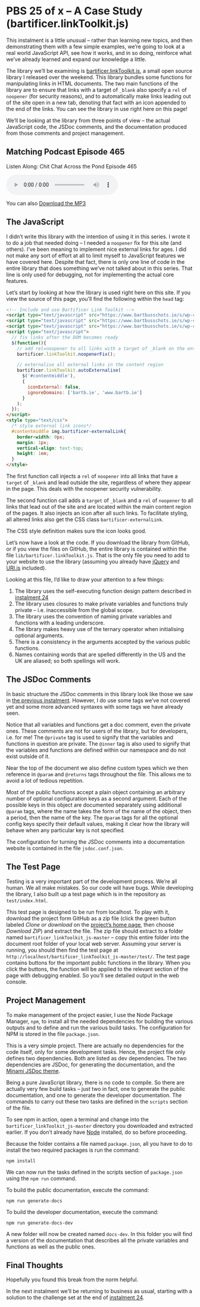 # PBS 25 of x – A Case Study (bartificer.linkToolkit.js)

This instalment is a little unusual – rather than learning new topics, and then demonstrating them with a few simple examples, we’re going to look at a real world JavaScript API, see how it works, and in so doing, reinforce what we’ve already learned and expand our knowledge a little.

The library we’ll be examining is [bartificer.linkToolkit.js](https://github.com/bbusschots/bartificer_linkToolkit_js), a small open source library I released over the weekend. This library bundles some functions for manipulating links in HTML documents. The two main functions of the library are to ensure that links with a target of `_blank` also specify a `rel` of `noopener` (for security reasons), and to automatically make links leading out of the site open in a new tab, denoting that fact with an icon appended to the end of the links. You can see the library in use right here on this page!

We’ll be looking at the library from three points of view – the actual JavaScript code, the JSDoc comments, and the documentation produced from those comments and project management.

## Matching Podcast Episode 465

Listen Along: Chit Chat Across the Pond Episode 465

<audio controls src="https://media.blubrry.com/nosillacast/traffic.libsyn.com/nosillacast/CCATP_2016_11_22.mp3">Your browser does not support HTML 5 audio 🙁</audio>

You can also <a href="https://media.blubrry.com/nosillacast/traffic.libsyn.com/nosillacast/CCATP_2016_11_22.mp3?autoplay=0&loop=0&controls=1" >Download the MP3</a>

## The JavaScript

I didn’t write this library with the intention of using it in this series. I wrote it to do a job that needed doing – I needed a `noopener` fix for this site (and others). I’ve been meaning to implement nice external links for ages. I did not make any sort of effort at all to limit myself to JavaScript features we have covered here. Despite that fact, there is only one line of code in the entire library that does something we’ve not talked about in this series. That line is only used for debugging, not for implementing the actual core features.

Let’s start by looking at how the library is used right here on this site. If you view the source of this page, you’ll find the following within the `head` tag:

```html
<!-- Include and use Bartificer Link Toolkit -->
<script type="text/javascript" src="https://www.bartbusschots.ie/s/wp-content/themes/blue-zinfandel-squared-bart/contrib/jquery-3.1.1.min.js"></script>
<script type="text/javascript" src="https://www.bartbusschots.ie/s/wp-content/themes/blue-zinfandel-squared-bart/contrib/URI-1.18.1.js"></script>
<script type="text/javascript" src="https://www.bartbusschots.ie/s/wp-content/themes/blue-zinfandel-squared-bart/contrib/bartificer.linkToolkit.js"></script>
<script type="text/javascript">
  // fix links after the DOM becomes ready
  $(function(){
  	// add rel=noopener to all links with a target of _blank on the entire page
    bartificer.linkToolkit.noopenerFix();

    // externalise all external links in the content region
    bartificer.linkToolkit.autoExternalise(
      $('#contentmiddle'),
      {
      	iconExternal: false,
        ignoreDomains: ['bartb.ie', 'www.bartb.ie']
      }
    );
  });
</script>
<style type="text/css">
  /* style external link icons*/
  #contentmiddle img.bartificer-externalLink{
  	border-width: 0px;
  	margin: 1px;
  	vertical-align: text-top;
  	height: 1em;
  }
</style>
```

The first function call injects a `rel` of `noopener` into all links that have a `target` of `_blank` and lead outside the site, regardless of where they appear in the page. This deals with the noopener security vulnerability.

The second function call adds a `target` of `_blank` and a `rel` of `noopener` to all links that lead out of the site and are located within the main content region of the pages. It also injects an icon after all such links. To facilitate styling, all altered links also get the CSS class `bartificer-externalLink`.

The CSS style definition makes sure the icon looks good.

Let’s now have a look at the code. If you download the library from GitHub, or if you view the files on GitHub, the entire library is contained within the file `lib/bartificer.linkToolkit.js`. That is the only file you need to add to your website to use the library (assuming you already have [jQuery](http://jquery.com) and [URI.js](https://medialize.github.io/URI.js/) included).

Looking at this file, I’d like to draw your attention to a few things:

1.  The library uses the self-executing function design pattern described in [instalment 24](https://pbs.bartificer.net/pbs24)
2.  The library uses closures to make private variables and functions truly private – i.e. inaccessible from the global scope.
3.  The library uses the convention of naming private variables and functions with a leading underscore.
4.  The library makes heavy use of the ternary operator when initialising optional arguments.
5.  There is a consistency in the arguments accepted by the various public functions.
6.  Names containing words that are spelled differently in the US and the UK are aliased; so both spellings will work.

## The JSDoc Comments

In basic structure the JSDoc comments in this library look like those we saw in [the previous instalment](https://pbs.bartificer.net/pbs24). However, I do use some tags we’ve not covered yet and some more advanced syntaxes with some tags we have already seen.

Notice that all variables and functions get a doc comment, even the private ones. These comments are not for users of the library, but for developers, i.e. for me! The `@private` tag is used to signify that the variables and functions in question are private. The `@inner` tag is also used to signify that the variables and functions are defined within our namespace and do not exist outside of it.

Near the top of the document we also define custom types which we then reference in `@param` and `@returns` tags throughout the file. This allows me to avoid a lot of tedious repetition.

Most of the public functions accept a plain object containing an arbitrary number of optional configuration keys as a second argument. Each of the possible keys in this object are documented separately using additional `@param` tags, where the name takes the form of the name of the object, then a period, then the name of the key. The `@param` tags for all the optional config keys specify their default values, making it clear how the library will behave when any particular key is not specified.

The configuration for turning the JSDoc comments into a documentation website is contained in the file `jsdoc.conf.json`.

## The Test Page

Testing is a very important part of the development process. We’re all human. We all make mistakes. So our code will have bugs. While developing the library, I also built up a test page which is in the repository as `test/index.html`.

This test page is designed to be run from localhost. To play with it, download the project form GitHub as a zip file (click the green button labeled _Clone or download_ on the [project’s home page](https://github.com/bbusschots/bartificer_linkToolkit_js), then choose _Download ZIP_) and extract the file. The zip file should extract to a folder named `bartificer_linkToolkit_js-master` – copy this entire folder into the document root folder of your local web server. Assuming your server is running, you should then find the test page at `http://localhost/bartificer_linkToolkit_js-master/test/`. The test page contains buttons for the important public functions in the library. When you click the buttons, the function will be applied to the relevant section of the page with debugging enabled. So you’ll see detailed output in the web console.

## Project Management

To make management of the project easier, I use the Node Package Manager, `npm`, to install all the needed dependencies for building the various outputs and to define and run the various build tasks. The configuration for NPM is stored in the file `package.json`.

This is a very simple project. There are actually no dependencies for the code itself, only for some development tasks. Hence, the project file only defines two dependencies. Both are listed as dev dependencies. The two dependencies are JSDoc, for generating the documentation, and the [Minami JSDoc theme](https://www.npmjs.com/package/minami).

Being a pure JavaScript library, there is no code to compile. So there are actually very few build tasks – just two in fact, one to generate the public documentation, and one to generate the developer documentation. The commands to carry out these two tasks are defined in the `scripts` section of the file.

To see npm in action, open a terminal and change into the `bartificer_linkToolkit_js-master` directory you downloaded and extracted earlier. If you don’t already have [Node](https://nodejs.org/) installed, do so before proceeding.

Because the folder contains a file named `package.json`, all you have to do to install the two required packages is run the command:

`npm install`

We can now run the tasks defined in the scripts section of `package.json` using the `npm run` command.

To build the public documentation, execute the command:

`npm run generate-docs`

To build the developer documentation, execute the command:

`npm run generate-docs-dev`

A new folder will now be created named `docs-dev`. In this folder you will find a version of the documentation that describes all the private variables and functions as well as the public ones.

## Final Thoughts

Hopefully you found this break from the norm helpful.

In the next instalment we’ll be returning to business as usual, starting with a solution to the challenge set at the end of [instalment 24](https://pbs.bartificer.net/pbs24).
